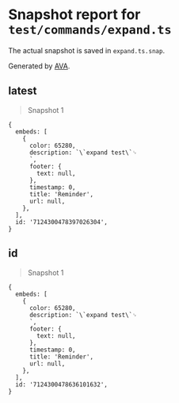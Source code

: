 # Snapshot report for `test/commands/expand.ts`

The actual snapshot is saved in `expand.ts.snap`.

Generated by [AVA](https://avajs.dev).

## latest

> Snapshot 1

    {
      embeds: [
        {
          color: 65280,
          description: `\`expand test\`␊
          `,
          footer: {
            text: null,
          },
          timestamp: 0,
          title: 'Reminder',
          url: null,
        },
      ],
      id: '7124300478397026304',
    }

## id

> Snapshot 1

    {
      embeds: [
        {
          color: 65280,
          description: `\`expand test\`␊
          `,
          footer: {
            text: null,
          },
          timestamp: 0,
          title: 'Reminder',
          url: null,
        },
      ],
      id: '7124300478636101632',
    }
